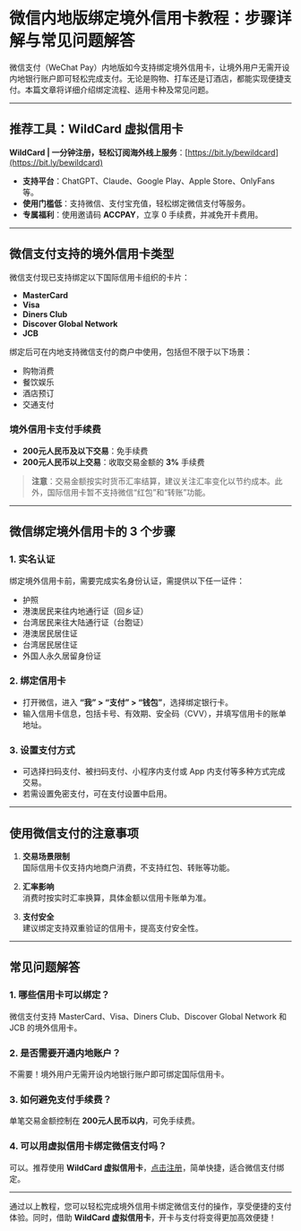 # 微信内地版绑定境外信用卡教程：步骤详解与常见问题解答

微信支付（WeChat Pay）内地版如今支持绑定境外信用卡，让境外用户无需开设内地银行账户即可轻松完成支付。无论是购物、打车还是订酒店，都能实现便捷支付。本篇文章将详细介绍绑定流程、适用卡种及常见问题。

---

## 推荐工具：WildCard 虚拟信用卡

**WildCard | 一分钟注册，轻松订阅海外线上服务**：[https://bit.ly/bewildcard](https://bit.ly/bewildcard)  
- **支持平台**：ChatGPT、Claude、Google Play、Apple Store、OnlyFans 等。  
- **使用门槛低**：支持微信、支付宝充值，轻松绑定微信支付等服务。  
- **专属福利**：使用邀请码 **ACCPAY**，立享 0 手续费，并减免开卡费用。

---

## 微信支付支持的境外信用卡类型

微信支付现已支持绑定以下国际信用卡组织的卡片：

- **MasterCard**
- **Visa**
- **Diners Club**
- **Discover Global Network**
- **JCB**

绑定后可在内地支持微信支付的商户中使用，包括但不限于以下场景：
- 购物消费  
- 餐饮娱乐  
- 酒店预订  
- 交通支付  

### 境外信用卡支付手续费
- **200元人民币及以下交易**：免手续费  
- **200元人民币以上交易**：收取交易金额的 **3%** 手续费  

> **注意**：交易金额按实时货币汇率结算，建议关注汇率变化以节约成本。此外，国际信用卡暂不支持微信“红包”和“转账”功能。

---

## 微信绑定境外信用卡的 3 个步骤

### 1. 实名认证
绑定境外信用卡前，需要完成实名身份认证，需提供以下任一证件：
- 护照
- 港澳居民来往内地通行证（回乡证）
- 台湾居民来往大陆通行证（台胞证）
- 港澳居民居住证
- 台湾居民居住证
- 外国人永久居留身份证

### 2. 绑定信用卡
- 打开微信，进入 **“我” > “支付” > “钱包”**，选择绑定银行卡。  
- 输入信用卡信息，包括卡号、有效期、安全码（CVV），并填写信用卡的账单地址。

### 3. 设置支付方式
- 可选择扫码支付、被扫码支付、小程序内支付或 App 内支付等多种方式完成交易。  
- 若需设置免密支付，可在支付设置中启用。

---

## 使用微信支付的注意事项

1. **交易场景限制**  
   国际信用卡仅支持内地商户消费，不支持红包、转账等功能。

2. **汇率影响**  
   消费时按实时汇率换算，具体金额以信用卡账单为准。

3. **支付安全**  
   建议绑定支持双重验证的信用卡，提高支付安全性。

---

## 常见问题解答

### 1. 哪些信用卡可以绑定？
微信支付支持 MasterCard、Visa、Diners Club、Discover Global Network 和 JCB 的境外信用卡。

### 2. 是否需要开通内地账户？
不需要！境外用户无需开设内地银行账户即可绑定国际信用卡。

### 3. 如何避免支付手续费？
单笔交易金额控制在 **200元人民币以内**，可免手续费。

### 4. 可以用虚拟信用卡绑定微信支付吗？
可以。推荐使用 **WildCard 虚拟信用卡**，[点击注册](https://bit.ly/bewildcard)，简单快捷，适合微信支付绑定。

---

通过以上教程，您可以轻松完成境外信用卡绑定微信支付的操作，享受便捷的支付体验。同时，借助 **WildCard 虚拟信用卡**，开卡与支付将变得更加高效便捷！
